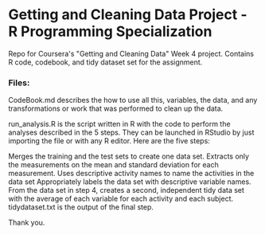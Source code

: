 # Getting and Cleaning Data Project - R Programming Specialization

Repo for Coursera's "Getting and Cleaning Data" Week 4 project. Contains R code, codebook, and tidy dataset set for the assignment.

### Files: 
CodeBook.md describes the how to use all this, variables, the data, and any transformations or work that was performed to clean up the data.

run_analysis.R is the script written in R with the code to perform the analyses described in the 5 steps. They can be launched in RStudio by just importing the file or with any R editor. Here are the five steps:

Merges the training and the test sets to create one data set.
Extracts only the measurements on the mean and standard deviation for each measurement.
Uses descriptive activity names to name the activities in the data set
Appropriately labels the data set with descriptive variable names.
From the data set in step 4, creates a second, independent tidy data set with the average of each variable for each activity and each subject.
tidydataset.txt is the output of the final step.

Thank you.
